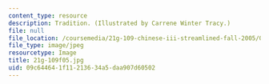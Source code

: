 ```yaml
---
content_type: resource
description: Tradition. (Illustrated by Carrene Winter Tracy.)
file: null
file_location: /coursemedia/21g-109-chinese-iii-streamlined-fall-2005/09c644641f11213634a5daa907d60502_21g-109f05.jpg
file_type: image/jpeg
resourcetype: Image
title: 21g-109f05.jpg
uid: 09c64464-1f11-2136-34a5-daa907d60502
---
```

